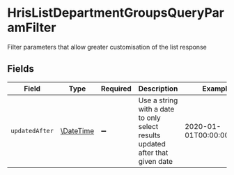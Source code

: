 # HrisListDepartmentGroupsQueryParamFilter

Filter parameters that allow greater customisation of the list response


## Fields

| Field                                                                         | Type                                                                          | Required                                                                      | Description                                                                   | Example                                                                       |
| ----------------------------------------------------------------------------- | ----------------------------------------------------------------------------- | ----------------------------------------------------------------------------- | ----------------------------------------------------------------------------- | ----------------------------------------------------------------------------- |
| `updatedAfter`                                                                | [\DateTime](https://www.php.net/manual/en/class.datetime.php)                 | :heavy_minus_sign:                                                            | Use a string with a date to only select results updated after that given date | 2020-01-01T00:00:00.000Z                                                      |